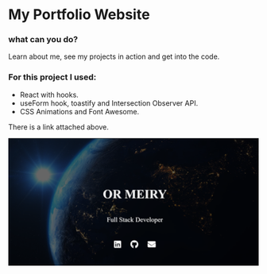 # My Portfolio Website

### what can you do?

Learn about me, see my projects in action and get into the code.

### For this project I used:

- React with hooks.
- useForm hook, toastify and Intersection Observer API.
- CSS Animations and Font Awesome.

There is a link attached above.

<img src="./src/images/projects/portfolio.png" alt="gitUser" width="700"/>
